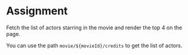 # Assignment

Fetch the list of actors starring in the movie and render the top 4 on the page.

You can use the path `movie/${movieId}/credits` to get the list of actors.
